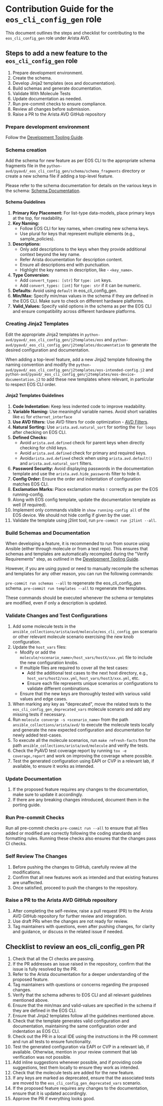 <!--
  ~ Copyright (c) 2023-2025 Arista Networks, Inc.
  ~ Use of this source code is governed by the Apache License 2.0
  ~ that can be found in the LICENSE file.
  -->

# Contribution Guide for the `eos_cli_config_gen` role

This document outlines the steps and checklist for contributing to the `eos_cli_config_gen` role under Arista AVD.

## Steps to add a new feature to the `eos_cli_config_gen` role

1. Prepare development environment.
2. Create the schema.
3. Develop Jinja2 templates (eos and documentation).
4. Build schemas and generate documentation.
5. Validate With Molecule Tests
6. Update documentation as needed.
7. Run pre-commit checks to ensure compliance.
8. Review all changes before submission.
9. Raise a PR to the Arista AVD GitHub repository

### Prepare development environment

Follow the [Development Tooling Guide](https://avd.arista.com/stable/docs/contribution/development-tooling.html).

### Schema creation

Add the schema for new feature as per EOS CLI to the appropriate schema fragments file in the `python-avd/pyavd/_eos_cli_config_gen/schema/schema_fragments` directory or create a new schema file if adding a top-level feature.

Please refer to the schema documentation for details on the various keys in the schema: [Schema Documentation](https://avd.arista.com/stable/docs/contribution/input-variable-validation.html).

#### Schema Guidelines

1. **Primary Key Placement:** For list-type data-models, place primary keys at the top, for readability.
2. **Key Naming:**
    - Follow EOS CLI for key names, when creating new schema keys.
    - Use plural for keys that represent multiple elements (e.g., sample_policies).
3. **Descriptions:**
    - Only add descriptions to the keys when they provide additional context beyond the key name.
    - Refer Arista documentation for description content.
    - Ensure all descriptions end with punctuation.
    - Highlight the key names in description, like - `<key_name>`.
4. **Type Conversion:**
    - Add `convert_types: [str]` for `type: int` keys.
    - Add `convert_types: [int]` for `type: str` if it can be numeric.
5. **Defaults:** Avoid using `default` in eos_cli_config_gen.
6. **Min/Max:** Specify min/max values in the schema if they are defined in the EOS CLI. Make sure to check on different hardware platforms.
7. **Valid_Values:** Specify valid options in the schema as per the EOS CLI and ensure compatibility across different hardware platforms.

### Creating Jinja2 Templates

Edit the appropriate Jinja2 templates in `python-avd/pyavd/_eos_cli_config_gen/j2templates/eos` and `python-avd/pyavd/_eos_cli_config_gen/j2templates/documentation` to generate the desired configuration and documentation.

When adding a top-level feature, add a new Jinja2 template following the naming convention and modify the `python-avd/pyavd/_eos_cli_config_gen/j2templates/eos-intended-config.j2` and `python-avd/pyavd/_eos_cli_config_gen/j2templates/eos-device-documentation.j2` to add these new templates where relevant, in particular to respect EOS CLI order.

#### Jinja2 Templates Guidelines

1. **Code Indentation:** Keep less indented code to improve readability.
2. **Variable Naming:** Use meaningful variable names. Avoid short variables like `ei` for `ethernet_interface`
3. **Use AVD filters:** Use AVD filters for code optimization - [AVD Filters](https://avd.arista.com/5.1/docs/plugins/Filter_plugins/add_md_toc.html).
4. **Natural Sorting:** Use `arista.avd.natural_sort` for sorting the `for loops` after checking on EOS CLI.
5. **Defined Checks:**
    - Avoid `arista.avd.defined` check for parent keys when directly checking for child keys.
    - Avoid `arista.avd.defined` check for primary and required keys.
    - Avoid`arista.avd.defined` check when using `arista.avd.default()` and `arista.avd.natural_sort` filters.
6. **Password Security:** Avoid displaying passwords in the documentation template and use the `arista.avd.hide_passwords` filter to hide it.
7. **Config Order:** Ensure the order and indentation of configuration matches EOS CLI.
8. **Exclamation Marks:** Place exclamation marks `!` correctly as per the EOS running-config.
9. Along with EOS config template, update the documentation template as well (if required).
10. Implement only commands visible in `show running-config all` of the EOS device. We should not hide config if given by the user.
11. Validate the template using j2lint tool, run `pre-commit run j2lint --all`.

### Build Schemas and Documentation

When developing a feature, it is recommended to run from source using Ansible (either through molecule or from a test repo). This ensures that schemas and templates are automatically recompiled during the "Verify Requirements" step, as outlined in the [Development Tooling Guide](https://avd.arista.com/stable/docs/contribution/development-tooling.html).

However, if you are using pyavd or need to manually recompile the schemas and templates for any other reason, you can run the following commands:

`pre-commit run schemas --all` to regenerate the eos_cli_config_gen schema.
`pre-commit run templates --all` to regenerate the templates.

These commands should be executed whenever the schema or templates are modified, even if only a description is updated.

### Validate Changes and Test Configurations

1. Add some molecule tests in the `ansible_collections/arista/avd/molecule/eos_cli_config_gen` scenario or other relevant molecule scenario exercising the new knob configuration.
2. Update the `host_vars` files:
   - Modify or add the `molecule/<scenario_name>/host_vars/hostX/xxx.yml` file to include the new configuration knobs.
   - If multiple files are required to cover all the test cases:
        - Add the additional test cases to the next host directory, e.g., `host_vars/host2/xxx.yml`, `host_vars/host3/xxx.yml`, etc.
        - Ensure each file represents unique scenarios or configurations to validate different combinations.
   - Ensure that the new keys are thoroughly tested with various valid values and edge cases.
3. When marking any key as "deprecated", move the related tests to the `eos_cli_config_gen_deprecated_vars` molecule scenario and add any missing tests if necessary.
4. Run `molecule converge -s <scenario_name>` from the path `ansible_collections/arista/avd/` to execute the molecule tests locally and generate the new expected configuration and documentation for newly added test-cases.
5. To execute all the molecule scenarios, run `make refresh-facts` from the path `ansible_collections/arista/avd/molecule` and verify the tests.
6. Check the PyAVD test coverage report by running `tox -e coverage,report` and work on improving the coverage where possible.
7. Test the generated configuration using EAPI or CVP in a relevant lab, if available, to ensure it works as intended.

### Update Documentation

1. If the proposed feature requires any changes to the documentation, make sure to update it accordingly.
2. If there are any breaking changes introduced, document them in the porting guide.

### Run Pre-commit Checks

Run all pre-commit checks `pre-commit run --all` to ensure that all files added or modified are correctly following the coding standards and formatting rules. Running these checks also ensures that the changes pass CI checks.

### Self Review The Changes

1. Before pushing the changes to GitHub, carefully review all the modifications.
2. Confirm that all new features work as intended and that existing features are unaffected.
3. Once satisfied, proceed to push the changes to the repository.

### Raise a PR to the Arista AVD GitHub repository

1. After completing the self-review, raise a pull request (PR) to the Arista AVD GitHub repository for further review and integration.
2. Use draft PRs when the changes are not ready for review.
3. Tag maintainers with questions, even after pushing changes, for clarity and guidance, or discuss in the related issue if needed.

## Checklist to review an eos_cli_config_gen PR

1. Check that all the CI checks are passing.
2. If the PR addresses an issue raised in the repository, confirm that the issue is fully resolved by the PR.
3. Refer to the Arista documentation for a deeper understanding of the proposed feature.
4. Tag maintainers with questions or concerns regarding the proposed changes.
5. Verify that the schema adheres to EOS CLI and all relevant guidelines mentioned above.
6. Ensure that the min/max and valid-values are specified in the schema if they are defined in the EOS CLI.
7. Ensure that Jinja2 templates follow all the guidelines mentioned above.
8. Check that the template generates valid configuration and documentation, maintaining the same configuration order and indentation as EOS CLI.
9. Check out the PR in a local IDE using the instructions in the PR comment and run all tests to ensure functionality.
10. Test the generated configuration via EAPI or CVP in a relevant lab, if available. Otherwise, mention in your review comment that lab verification was not possible.
11. Add inline suggestions whenever possible, and if providing code suggestions, test them locally to ensure they work as intended.
12. Check that the molecule tests are added for the new feature.
13. If any keys are marked as deprecated, ensure that the associated tests are moved to the `eos_cli_config_gen_deprecated_vars` scenario.
14. If the proposed feature requires any changes to the documentation, ensure that it is updated accordingly.
15. Approve the PR if everything looks good.
